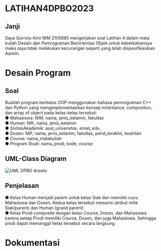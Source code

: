 # LATIHAN4DPBO2023
## Janji
Saya Qurrotu Ainii NIM 2105885 mengerjakan soal Latihan 4 dalam mata kuliah Desain dan Pemrograman Berorientasi Objek untuk keberkahannya maka saya tidak melakukan kecurangan seperti yang telah dispesifikasikan. Aamiin.

# Desain Program

## Soal
Buatlah program berbasis OOP menggunakan bahasa pemrograman C++ dan Python yang mengimplementasikan konsep inheritance, composition, dan array of object pada kelas-kelas tersebut: <br>
● Mahasiswa: NIM, nama, jenis_kelamin, fakultas <br>
● Human: NIK, nama, jenis_kelamin <br>
● SivitasAkademik: asal_universitas, email_edu <br>
● Dosen: NIP, nama, jenis_kelamin, fakultas, pend_terakhir, keahlian <br>
● Course: nama_matakuliah <br>
● Program Studi: nama_prodi, kode, course <br>

## UML-Class Diagram
![UML DPBO drawio](https://user-images.githubusercontent.com/119904110/224531144-a06776de-1012-4113-9bdb-657072c5ca47.png) <br>

## Penjelasan
● Kelas Human menjadi parent untuk kelas Siak dan memiliki cucu Mahasiswa dan Dosen. Kedua kelas tersebut mewarisi atribut milik Siak(parent) dan Human (grand parent) <br>
● Kelas Prodi composite dengan kelas Course, Dosen, dan Mahasiswa karena setiap Prodi memiliki Course, Dosen, dan juga Mahasiswa. Sehingga prodi dapat memanggil kelas tersebut secara langsung.

# Dokumentasi
